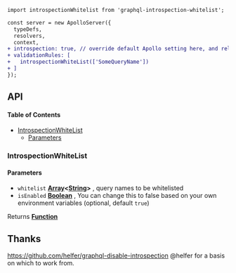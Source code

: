 ```diff
import introspectionWhitelist from 'graphql-introspection-whitelist';

const server = new ApolloServer({
  typeDefs,
  resolvers,
  context,
+ introspection: true, // override default Apollo setting here, and rely on whitelist instead
+ validationRules: [
+   introspectionWhiteList(['SomeQueryName'])
+ ]
});
```

## API

<!-- Generated by documentation.js. Update this documentation by updating the source code. -->

#### Table of Contents

- [IntrospectionWhiteList](#introspectionwhitelist)
  - [Parameters](#parameters)

### IntrospectionWhiteList

#### Parameters

- `whitelist` **[Array](https://developer.mozilla.org/docs/Web/JavaScript/Reference/Global_Objects/Array)&lt;[String](https://developer.mozilla.org/docs/Web/JavaScript/Reference/Global_Objects/String)>** , query names to be whitelisted
- `isEnabled` **[Boolean](https://developer.mozilla.org/docs/Web/JavaScript/Reference/Global_Objects/Boolean)** , You can change this to false based on your own environment variables (optional, default `true`)

Returns **[Function](https://developer.mozilla.org/docs/Web/JavaScript/Reference/Statements/function)**

## Thanks

https://github.com/helfer/graphql-disable-introspection @helfer for a basis on which to work from.
